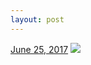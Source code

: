 ```yaml
---
layout: post
---
```


<p>
  <time><a href="/642">June 25, 2017</a></time>
  <a href="/642"><img src="{{ site.assets_url }}/642-480.jpg" srcset="{{ site.assets_url }}/642-240.jpg 240w, {{ site.assets_url }}/642-480.jpg 480w, {{ site.assets_url }}/642-720.jpg 720w, {{ site.assets_url }}/642-960.jpg 960w" sizes="(min-width: 700px) 50vw, calc(100vw - 2rem)" /></a>
</p>
